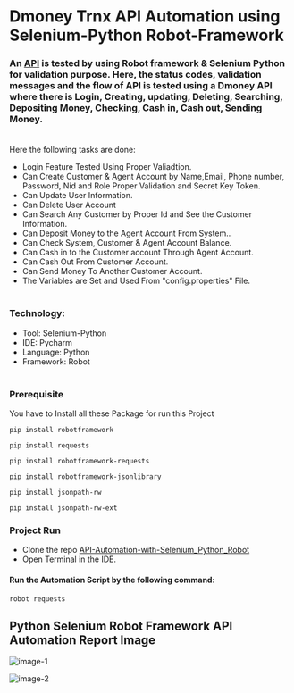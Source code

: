 # Dmoney Trnx API Automation using Selenium-Python Robot-Framework

### An [API](https://api.postman.com/collections/1844288-143eb923-423f-4c91-a198-fe6e56d20e35?access_key=PMAT-01GJ3CC22Q0066PJWP3T0XHQ8G) is tested by using Robot framework & Selenium Python for validation purpose. Here, the status codes, validation messages and the flow of API is tested using a Dmoney API where there is Login, Creating, updating, Deleting, Searching, Depositing Money, Checking, Cash in, Cash out, Sending Money.<br><br>


Here the following tasks are done:
- Login Feature Tested Using Proper Valiadtion.
- Can Create Customer & Agent Account by Name,Email, Phone number, Password, Nid and Role Proper Validation and Secret Key Token.
- Can Update User Information.
- Can Delete User Account
- Can Search Any Customer by Proper Id and See the Customer Information.
- Can Deposit Money to the Agent Account From System..
- Can Check System, Customer & Agent Account Balance.
- Can Cash in to the Customer account Through Agent Account.
- Can Cash Out From Customer Account.
- Can Send Money To Another Customer Account.
- The Variables are Set and Used From "config.properties" File.<br><br>


### Technology: </br>
- Tool: Selenium-Python
- IDE: Pycharm
- Language: Python
- Framework: Robot<br><br>


 ### Prerequisite
 You have to Install all these Package for run this Project<br>
 ```
pip install robotframework
 ```
 ```
pip install requests
```
 ```
pip install robotframework-requests
```
 ```
pip install robotframework-jsonlibrary
```
 ```
pip install jsonpath-rw
```
 ```
pip install jsonpath-rw-ext
```


### Project Run
- Clone the repo [API-Automation-with-Selenium_Python_Robot](https://github.com/ahnafahmad/Dmoney-Trnx-API-Automation-Selenium-Python_Robot-Framework.git)
- Open Terminal in the IDE.


#### Run the Automation Script by the following command:
 ```
 robot requests 
 ```


 ## Python Selenium Robot Framework API Automation Report Image
 
 
 ![image-1](https://user-images.githubusercontent.com/58990500/214291827-1d8c867c-2641-4ace-8b00-12858762526d.PNG)
 
 
 
 ![image-2](https://user-images.githubusercontent.com/58990500/214291851-31815f4d-3352-40de-a710-87b0ec9532a4.PNG)




 

 
